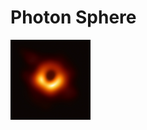 # Photon Sphere

<a href="url"><img src="https://github.com/jkerrigan/photon_sphere/blob/master/images/messier_87.jpg" align="left" height="128" width="128" ></a>
